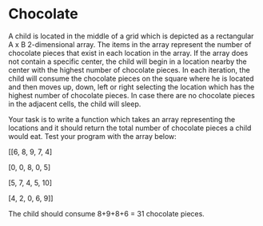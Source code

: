 # Chocolate
A child is located in the middle of a grid which is depicted as a rectangular A x B 2-dimensional array. The items in the array represent the number of chocolate pieces that exist in each location in the array. If the array does not contain a specific center, the child will begin in a location nearby the center with the highest number of chocolate pieces. In each iteration, the child will consume the chocolate pieces on the square where he is located and then moves up, down, left or right selecting the location which has the highest number of chocolate pieces. In case there are no chocolate pieces in the adjacent cells, the child will sleep.


Your task is to write a function which takes an array representing the locations and it should return the total number of chocolate pieces a child would eat. Test your program with the array below:

[[6, 8, 9, 7, 4]

[0, 0, 8, 0, 5]

[5, 7, 4, 5, 10]

[4, 2, 0, 6, 9]]

The child should consume 8+9+8+6 = 31 chocolate pieces.

